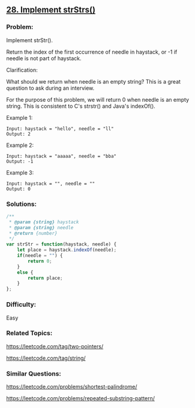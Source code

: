 ## [28. Implement strStrs()](https://leetcode.com/problems/implement-strstr/description/)

### Problem: 

Implement strStr().

Return the index of the first occurrence of needle in haystack, or -1 if needle is not part of haystack.

Clarification:

What should we return when needle is an empty string? This is a great question to ask during an interview.

For the purpose of this problem, we will return 0 when needle is an empty string. This is consistent to C's strstr() and Java's indexOf().

Example 1:

```
Input: haystack = "hello", needle = "ll"
Output: 2
```

Example 2:

```
Input: haystack = "aaaaa", needle = "bba"
Output: -1
```

Example 3:

```
Input: haystack = "", needle = ""
Output: 0
```

### Solutions:

```javascript
/**
 * @param {string} haystack
 * @param {string} needle
 * @return {number}
 */
var strStr = function(haystack, needle) {
    let place = haystack.indexOf(needle);
    if(needle = "") {
        return 0;
    }
    else {
        return place;
    }
};
```

### Difficulty:

Easy

### Related Topics:

https://leetcode.com/tag/two-pointers/

https://leetcode.com/tag/string/

### Similar Questions:

https://leetcode.com/problems/shortest-palindrome/

https://leetcode.com/problems/repeated-substring-pattern/